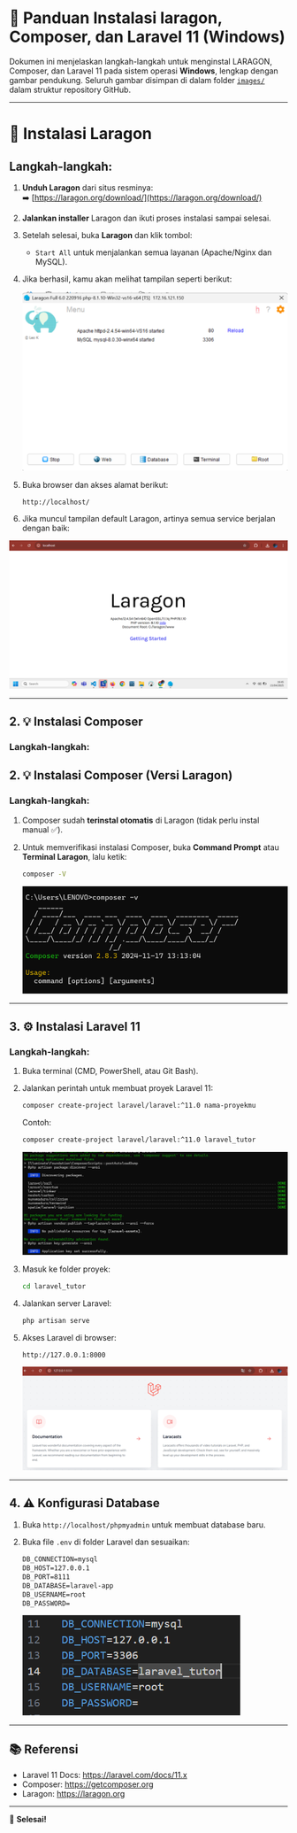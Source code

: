 # 🚀 Panduan Instalasi laragon, Composer, dan Laravel 11 (Windows)

Dokumen ini menjelaskan langkah-langkah untuk menginstal LARAGON, Composer, dan Laravel 11 pada sistem operasi **Windows**, lengkap dengan gambar pendukung. Seluruh gambar disimpan di dalam folder [`images/`](./images/) dalam struktur repository GitHub.

---

# 🔧 Instalasi Laragon

## Langkah-langkah:

1. **Unduh Laragon** dari situs resminya:  
   ➡️ [https://laragon.org/download/](https://laragon.org/download/)

2. **Jalankan installer** Laragon dan ikuti proses instalasi sampai selesai.

3. Setelah selesai, buka **Laragon** dan klik tombol:
   - `Start All` untuk menjalankan semua layanan (Apache/Nginx dan MySQL).

4. Jika berhasil, kamu akan melihat tampilan seperti berikut:

   ![Laragon Control Panel](./images/laragon-control-panel.png)

5. Buka browser dan akses alamat berikut:
   ```
   http://localhost/
   ```


6. Jika muncul tampilan default Laragon, artinya semua service berjalan dengan baik:

![Laragon Localhost](./images/laragon-localhost.png)


---

## 2. 💡 Instalasi Composer

### Langkah-langkah:

## 2. 💡 Instalasi Composer (Versi Laragon)

### Langkah-langkah:

1. Composer sudah **terinstal otomatis** di Laragon (tidak perlu instal manual ✅).

2. Untuk memverifikasi instalasi Composer, buka **Command Prompt** atau **Terminal Laragon**, lalu ketik:

   ```bash
   composer -V
   ```

   ![Composer CMD](./images/composer-version.png)

---

## 3. ⚙️ Instalasi Laravel 11

### Langkah-langkah:

1. Buka terminal (CMD, PowerShell, atau Git Bash).

2. Jalankan perintah untuk membuat proyek Laravel 11:

   ```bash
   composer create-project laravel/laravel:^11.0 nama-proyekmu
   ```

   Contoh:

   ```bash
   composer create-project laravel/laravel:^11.0 laravel_tutor
   ```

   ![Install Laravel](./images/install-laravel-11.png)

3. Masuk ke folder proyek:

   ```bash
   cd laravel_tutor
   ```

4. Jalankan server Laravel:

   ```bash
   php artisan serve
   ```

5. Akses Laravel di browser:

   ```
   http://127.0.0.1:8000
   ```

   ![Laravel 11 Welcome](./images/laravel11-welcome.png)

---

## 4. ⚠️ Konfigurasi Database

1. Buka `http://localhost/phpmyadmin` untuk membuat database baru.
2. Buka file `.env` di folder Laravel dan sesuaikan:

   ```dotenv
   DB_CONNECTION=mysql
   DB_HOST=127.0.0.1
   DB_PORT=8111
   DB_DATABASE=laravel-app
   DB_USERNAME=root
   DB_PASSWORD=
   ```

   ![Env File Setup](./images/env-setup.png)

---

## 📚 Referensi

- Laravel 11 Docs: https://laravel.com/docs/11.x
- Composer: https://getcomposer.org
- Laragon: https://laragon.org

---

📅 **Selesai!**


